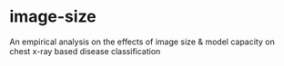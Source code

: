 # image-size
An empirical analysis on the effects of image size &amp; model capacity on chest x-ray based disease classification
